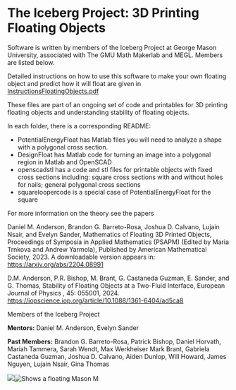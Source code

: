 # The Iceberg Project:  3D Printing Floating Objects

Software is written by members of the Iceberg Project at George Mason University, associated with 
The GMU Math Makerlab and MEGL. Members are listed below.

Detailed instructions on how to use this software to make your own floating object and predict how it will float are given in 
[InstructionsFloatingObjects.pdf](https://github.com/danielmanderson/IcebergProject/blob/main/InstructionsFloatingObjects.pdf)

These files are part of an ongoing set of code and printables for 3D printing floating objects and understanding stability of floating objects. 

In each folder, there is a corresponding README: 

- PotentialEnergyFloat has Matlab files you will need to analyze a shape with a polygonal cross section.
- DesignFloat has Matlab code for turning an image into a polygonal region in Matlab and OpenSCAD
- openscadstl has a code and stl files for printable objects with fixed cross sections including: square cross sections with and without holes for nails; general polygonal cross sections
- squareloopercode is a special case of PotentialEnergyFloat for the square 

For more information on the theory see the papers 

Daniel M. Anderson, Brandon G. Barreto-Rosa, Joshua D. Calvano, Lujain Nsair, and Evelyn Sander, Mathematics of Floating 3D Printed Objects,
Proceedings of Symposia in Applied Mathematics (PSAPM) (Edited by Maria Trnkova and Andrew Yarmola),
Published by American Mathematical Society, 2023. 
A downloadable version appears in: 
https://arxiv.org/abs/2204.08991

D.M. Anderson, P.R. Bishop, M. Brant, G. Castaneda Guzman, E. Sander, and G. Thomas, 
Stability of Floating Objects at a Two-Fluid Interface, European Journal of Physics , 
45: 055001, 2024.
https://iopscience.iop.org/article/10.1088/1361-6404/ad5ca8


Members of the Iceberg Project

**Mentors:**
Daniel M. Anderson, 
Evelyn Sander


**Past Members:**
Brandon G. Barreto-Rosa,
Patrick Bishop,
Daniel Horvath,
Mariah Tammera, 
Sarah Wendt,
Max Werkheiser
Mark Brant,
Gabriela Castaneda Guzman,
Joshua D. Calvano,
Aiden Dunlop,
Will Howard,
James Nguyen,
Lujain Nsair,
Gina Thomas

<picture>
  <img src="/assets/FloatingMasonM.png"><img alt = "Shows a floating Mason M">
</picture>

